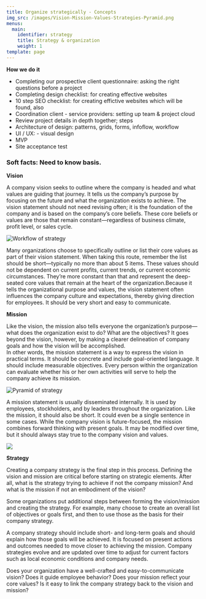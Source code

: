 ```yaml
---
title: Organize strategically - Concepts
img_src: /images/Vision-Mission-Values-Strategies-Pyramid.png
menus:
  main:
    identifier: strategy
    title: Strategy & organization
    weight: 1
template: page
---
```

**How we do it**

* Completing our prospective client questionnaire: asking the right questions before a project
* Completing design checklist: for creating effective websites
* 10 step SEO checklist: for creating effictive websites which will be found, also
* Coordination client - service providers: setting up team & project cloud
* Review project details in depth together; steps
* Architecture of design: patterns, grids, forms, infoflow, workflow
* UI / UX: - visual design
* MVP
* Site acceptance test



### Soft facts: Need to know basis.

**Vision**

A company vision seeks to outline where the company is headed and what values are guiding that journey. It tells us the company’s purpose by focusing on the future and what the organization exists to achieve. The vision statement should not need revising often; it is the foundation of the company and is based on the company’s core beliefs. These core beliefs or values are those that remain constant—regardless of business climate, profit level, or sales cycle.

![Workflow of strategy](/images/Strategy.png "Desired future")

Many organizations choose to specifically outline or list their core values as part of their vision statement. When taking this route, remember the list should be short—typically no more than about 5 items. These values should not be dependent on current profits, current trends, or current economic circumstances. They’re more constant than that and represent the deep-seated core values that remain at the heart of the organization.Because it tells the organizational purpose and values, the vision statement often influences the company culture and expectations, thereby giving direction for employees. It should be very short and easy to communicate.

**Mission**

Like the vision, the mission also tells everyone the organization’s purpose—what does the organization exist to do? What are the objectives? It goes beyond the vision, however, by making a clearer delineation of company goals and how the vision will be accomplished.\
In other words, the mission statement is a way to express the vision in practical terms. It should be concrete and include goal-oriented language. It should include measurable objectives. Every person within the organization can evaluate whether his or her own activities will serve to help the company achieve its mission.

![Pyramid of strategy](/images/Vision&Mission_2.jpg "Pyramid of strategy")

A mission statement is usually disseminated internally. It is used by employees, stockholders, and by leaders throughout the organization. Like the mission, it should also be short. It could even be a single sentence in some cases. While the company vision is future-focused, the mission combines forward thinking with present goals. It may be modified over time, but it should always stay true to the company vision and values.

![](/images/Migration.png)

**Strategy**

Creating a company strategy is the final step in this process. Defining the vision and mission are critical before starting on strategic elements. After all, what is the strategy trying to achieve if not the company mission? And what is the mission if not an embodiment of the vision?

Some organizations put additional steps between forming the vision/mission and creating the strategy. For example, many choose to create an overall list of objectives or goals first, and then to use those as the basis for their company strategy.

A company strategy should include short- and long-term goals and should explain how those goals will be achieved. It is focused on present actions and outcomes needed to move closer to achieving the mission. Company strategies evolve and are updated over time to adjust for current factors such as local economic conditions and company needs.

Does your organization have a well-crafted and easy-to-communicate vision? Does it guide employee behavior? Does your mission reflect your core values? Is it easy to link the company strategy back to the vision and mission?
